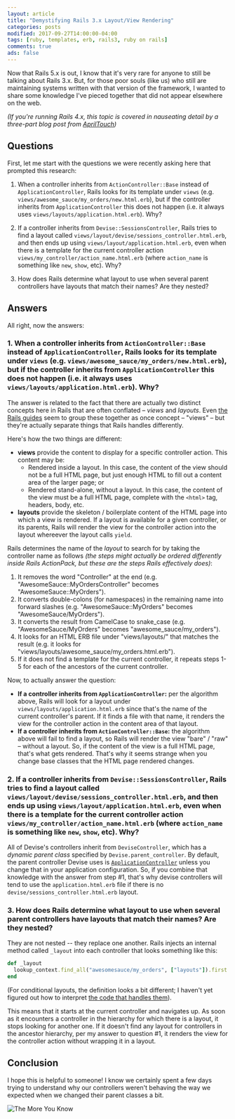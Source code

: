 ```yaml
---
layout: article
title: "Demystifying Rails 3.x Layout/View Rendering"
categories: posts
modified: 2017-09-27T14:00:00-04:00
tags: [ruby, templates, erb, rails3, ruby on rails]
comments: true
ads: false
---
```

Now that Rails 5.x is out, I know that it's very rare for anyone to still be talking about Rails 3.x. But, for those poor souls (like us) who still are maintaining systems written with that version of the framework, I wanted to share some knowledge I've pieced together that did not appear elsewhere on the web.

_(If you're running Rails 4.x, this topic is covered in nauseating detail by a three-part blog post from [AprilTouch](http://climber2002.github.io/blog/2015/02/21/how-rails-finds-your-templates-part-1/))_

## Questions
First, let me start with the questions we were recently asking here that prompted this research:

1. When a controller inherits from `ActionController::Base` instead of `ApplicationController`, Rails looks for its template under `views` (e.g. `views/awesome_sauce/my_orders/new.html.erb`), but if the controller inherits from `ApplicationController` this does not happen (i.e. it always uses `views/layouts/application.html.erb`). Why?

1. If a controller inherits from `Devise::SessionsController`, Rails tries to find a layout called `views/layout/devise/sessions_controller.html.erb`, and then ends up using `views/layout/application.html.erb`, even when there is a template for the current controller action `views/my_controller/action_name.html.erb` (where `action_name` is something like `new`, `show`, etc). Why?

1. How does Rails determine what layout to use when several parent controllers have layouts that match their names? Are they nested?

## Answers
All right, now the answers:

### 1. When a controller inherits from `ActionController::Base` instead of `ApplicationController`, Rails looks for its template under `views` (e.g. `views/awesome_sauce/my_orders/new.html.erb`), but if the controller inherits from `ApplicationController` this does not happen (i.e. it always uses `views/layouts/application.html.erb`). Why?

The answer is related to the fact that there are actually two distinct concepts here in Rails that are often conflated &ndash; _views_ and _layouts_. Even [the Rails guides](http://guides.rubyonrails.org/v3.2/layouts_and_rendering.html#finding-layouts) seem to group these together as once concept &ndash; "views" &ndash; but they're actually separate things that Rails handles differently.

Here's how the two things are different:
- **views** provide the content to display for a specific controller action. This content may be:
  - Rendered inside a layout. In this case, the content of the view should not be a full HTML page, but just enough HTML to fill out a content area of the larger page; or
  - Rendered stand-alone, without a layout. In this case, the content of the view must be a full HTML page, complete with the `<html>` tag, headers, body, etc.
- **layouts** provide the skeleton / boilerplate content of the HTML page into which a view is rendered. If a layout is available for a given controller, or its parents, Rails will render the view for the controller action into the layout whereever the layout calls `yield`.

Rails determines the name of the _layout_ to search for by taking the controller name as follows _(the steps might actually be ordered differently inside Rails ActionPack, but these are the steps Rails effectively does)_:

1. It removes the word "Controller" at the end (e.g. "AwesomeSauce::MyOrdersController" becomes "AwesomeSauce::MyOrders").
2. It converts double-colons (for namespaces) in the remaining name into forward slashes (e.g. "AwesomeSauce::MyOrders" becomes "AwesomeSauce/MyOrders").
3. It converts the result from CamelCase to snake_case (e.g. "AwesomeSauce/MyOrders" becomes "awesome_sauce/my_orders").
4. It looks for an HTML ERB file under "views/layouts/" that matches the result (e.g. it looks for "views/layouts/awesome_sauce/my_orders.html.erb").
5. If it does not find a template for the current controller, it repeats steps 1-5 for each of the ancestors of the current controller.

Now, to actually answer the question:
- **If a controller inherits from `ApplicationController`:** per the algorithm above, Rails will look for a layout under `views/layouts/application.html.erb` since that's the name of the current controller's parent. If it finds a file with that name, it renders the view for the controller action in the content area of that layout.
- **If a controller inherits from `ActionController::Base`:** the algorithm above will fail to find a layout, so Rails will render the view "bare" / "raw" &ndash; without a layout. So, if the content of the view is a full HTML page, that's what gets rendered. That's why it seems strange when you change base classes that the HTML page rendered changes.

### 2. If a controller inherits from `Devise::SessionsController`, Rails tries to find a layout called `views/layout/devise/sessions_controller.html.erb`, and then ends up using `views/layout/application.html.erb`, even when there is a template for the current controller action `views/my_controller/action_name.html.erb` (where `action_name` is something like `new`, `show`, etc). Why?

All of Devise's controllers inherit from `DeviseController`, which has a _dynamic parent class_ specified by `Devise.parent_controller`. By default, the parent controller Devise uses is [`ApplicationController`](https://github.com/plataformatec/devise/blob/v2.2/lib/devise.rb#L205) unless you change that in your application configuration. So, if you combine that knowledge with the answer from step #1, that's why devise controllers will tend to use the `application.html.erb` file if there is no `devise/sessions_controller.html.erb` layout.

### 3. How does Rails determine what layout to use when several parent controllers have layouts that match their names? Are they nested?

They are not nested -- they replace one another. Rails injects an internal method called `_layout` into each controller that looks something like this:

```Ruby
def _layout
  lookup_context.find_all("awesomesauce/my_orders", ["layouts"]).first || super
end
```
(For conditional layouts, the definition looks a bit different; I haven't yet figured out how to interpret [the code that handles them](https://github.com/rails/rails/blob/3-2-stable/actionpack/lib/abstract_controller/layouts.rb#L274)).

This means that it starts at the current controller and navigates up. As soon as it encounters a controller in the hierarchy for which there is a layout, it stops looking for another one. If it doesn't find any layout for controllers in the ancestor hierarchy, per my answer to question #1, it renders the view for the controller action without wrapping it in a layout.

## Conclusion
I hope this is helpful to someone! I know we certainly spent a few days trying to understand why our controllers weren't behaving the way we expected when we changed their parent classes a bit.

![The More You Know](https://media.giphy.com/media/3og0IMJcSI8p6hYQXS/giphy.gif)
